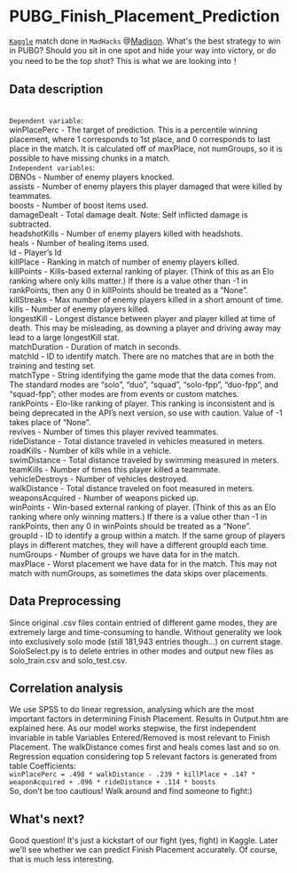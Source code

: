# PUBG_Finish_Placement_Prediction
[`Kaggle`](https://www.kaggle.com/c/pubg-finish-placement-prediction) match done in `MadHacks` @[Madison](https://www.madhacks.io/). 
What's the best strategy to win in PUBG? Should you sit in one spot and hide your way into victory, or do you need to be the top shot? This is what we are looking into！

## Data description
<br>`Dependent variable`:
<br>winPlacePerc - The target of prediction. This is a percentile winning placement, where 1 corresponds to 1st place, and 0 corresponds to last place in the match. It is calculated off of maxPlace, not numGroups, so it is possible to have missing chunks in a match.
<br>`Independent variables`:
<br>DBNOs - Number of enemy players knocked.
<br>assists - Number of enemy players this player damaged that were killed by teammates.
<br>boosts - Number of boost items used.
<br>damageDealt - Total damage dealt. Note: Self inflicted damage is subtracted.
<br>headshotKills - Number of enemy players killed with headshots.
<br>heals - Number of healing items used.
<br>Id - Player’s Id
<br>killPlace - Ranking in match of number of enemy players killed.
<br>killPoints - Kills-based external ranking of player. (Think of this as an Elo ranking where only kills matter.) If there is a value other than -1 in rankPoints, then any 0 in killPoints should be treated as a “None”.
<br>killStreaks - Max number of enemy players killed in a short amount of time.
<br>kills - Number of enemy players killed.
<br>longestKill - Longest distance between player and player killed at time of death. This may be misleading, as downing a player and driving away may lead to a large longestKill stat.
<br>matchDuration - Duration of match in seconds.
<br>matchId - ID to identify match. There are no matches that are in both the training and testing set.
<br>matchType - String identifying the game mode that the data comes from. The standard modes are “solo”, “duo”, “squad”, “solo-fpp”, “duo-fpp”, and “squad-fpp”; other modes are from events or custom matches.
<br>rankPoints - Elo-like ranking of player. This ranking is inconsistent and is being deprecated in the API’s next version, so use with caution. Value of -1 takes place of “None”.
<br>revives - Number of times this player revived teammates.
<br>rideDistance - Total distance traveled in vehicles measured in meters.
<br>roadKills - Number of kills while in a vehicle.
<br>swimDistance - Total distance traveled by swimming measured in meters.
<br>teamKills - Number of times this player killed a teammate.
<br>vehicleDestroys - Number of vehicles destroyed.
<br>walkDistance - Total distance traveled on foot measured in meters.
<br>weaponsAcquired - Number of weapons picked up.
<br>winPoints - Win-based external ranking of player. (Think of this as an Elo ranking where only winning matters.) If there is a value other than -1 in rankPoints, then any 0 in winPoints should be treated as a “None”.
<br>groupId - ID to identify a group within a match. If the same group of players plays in different matches, they will have a different groupId each time.
<br>numGroups - Number of groups we have data for in the match.
<br>maxPlace - Worst placement we have data for in the match. This may not match with numGroups, as sometimes the data skips over placements.

## Data Preprocessing
Since original .csv files contain entried of different game modes, they are extremely large and time-consuming to handle. Without generality we look into exclusively solo mode (still 181,943 entries though...) on current stage. SoloSelect.py is to delete entries in other modes and output new files as solo_train.csv and solo_test.csv.   

## Correlation analysis
We use SPSS to do linear regression, analysing which are the most important factors in determining Finish Placement.
Results in Output.htm are explained here. As our model works stepwise, the first independent invariable in table Variables Entered/Removed is most relevant to Finish Placement. The walkDistance comes first and heals comes last and so on. <br>Regression equation considering top 5 relevant factors is generated from table Coefficients: <br>`winPlacePerc = .498 * walkDistance - .239 * killPlace + .147 * weaponAcquired + .096 * rideDistance + .114 * boosts` <br>So, don't be too cautious! Walk around and find someone to fight:)

## What's next?
Good question! It's just a kickstart of our fight (yes, fight) in Kaggle. Later we'll see whether we can predict Finish Placement accurately. Of course, that is much less interesting. 
